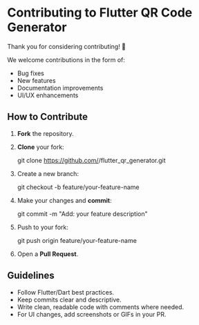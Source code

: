
# Contributing to Flutter QR Code Generator

Thank you for considering contributing! 🎉

We welcome contributions in the form of:
- Bug fixes
- New features
- Documentation improvements
- UI/UX enhancements

##  How to Contribute
1. **Fork** the repository.
2. **Clone** your fork:
   
   git clone https://github.com/<your-username>/flutter_qr_generator.git


3. Create a new branch:

   
   git checkout -b feature/your-feature-name

4. Make your changes and **commit**:

   
   git commit -m "Add: your feature description"

5. Push to your fork:

   
   git push origin feature/your-feature-name

6. Open a **Pull Request**.

##  Guidelines

* Follow Flutter/Dart best practices.
* Keep commits clear and descriptive.
* Write clean, readable code with comments where needed.
* For UI changes, add screenshots or GIFs in your PR.

